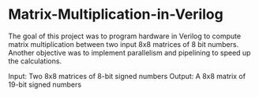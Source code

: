# Matrix-Multiplication-in-Verilog
The goal of this project was to program hardware in Verilog to compute matrix multiplication between two input 8x8 matrices of 8 bit numbers. Another objective was to implement parallelism and pipelining to speed up the calculations. 

Input: Two 8x8 matrices of 8-bit signed numbers
Output: A 8x8 matrix of 19-bit signed numbers
